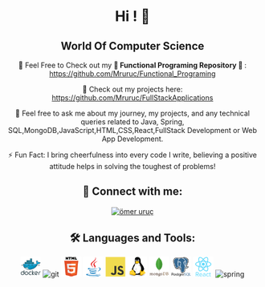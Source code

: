 <h1 align="center">  Hi ! 👋 </h1>
  
<h2 align="center">World Of Computer Science </h2>


<p align="center">
  🔭 Feel Free to Check out my <strong> 🍃 Functional Programing Repository 🍃 </strong> : <a href="https://github.com/Mruruc/Functional_Programing">https://github.com/Mruruc/Functional_Programing</a>
</p>

<p align="center">
  🔭 Check out my projects here: <a href="https://github.com/Mruruc/FullStackApplications">https://github.com/Mruruc/FullStackApplications</a>
</p>


<p align="center">
  💬 Feel free to ask me about my journey, my projects, and any technical queries related to Java, Spring, SQL,MongoDB,JavaScript,HTML,CSS,React,FullStack Development or Web App Development. 
</p>

<p align="center">
  ⚡ Fun Fact: I bring cheerfulness into every code I write, believing a positive attitude helps in solving the toughest of problems!
</p>

<h2 align="center">🔗 Connect with me:</h2>
<p align="center">
<a href="https://www.linkedin.com/in/%C3%B6mer-uru%C3%A7-9ab9a8223" target="blank"><img align="center" src="https://raw.githubusercontent.com/rahuldkjain/github-profile-readme-generator/master/src/images/icons/Social/linked-in-alt.svg" alt="ömer uruç" height="30" width="40" /></a>
</p>


<h2 align="center">🛠 Languages and Tools:</h2>
<p align="center"> 
<img src="https://raw.githubusercontent.com/devicons/devicon/master/icons/docker/docker-original-wordmark.svg" alt="docker" width="40" height="40"/> 
<img src="https://www.vectorlogo.zone/logos/git-scm/git-scm-icon.svg" alt="git" width="40" height="40"/> 
<img src="https://raw.githubusercontent.com/devicons/devicon/master/icons/html5/html5-original-wordmark.svg" alt="html5" width="40" height="40"/> 
<img src="https://raw.githubusercontent.com/devicons/devicon/master/icons/java/java-original.svg" alt="java" width="40" height="40"/> 
<img src="https://raw.githubusercontent.com/devicons/devicon/master/icons/javascript/javascript-original.svg" alt="javascript" width="40" height="40"/> 
<img src="https://raw.githubusercontent.com/devicons/devicon/master/icons/linux/linux-original.svg" alt="linux" width="40" height="40"/> 
<img src="https://raw.githubusercontent.com/devicons/devicon/master/icons/mongodb/mongodb-original-wordmark.svg" alt="mongodb" width="40" height="40"/> 
<img src="https://raw.githubusercontent.com/devicons/devicon/master/icons/postgresql/postgresql-original-wordmark.svg" alt="postgresql" width="40" height="40"/> 
<img src="https://raw.githubusercontent.com/devicons/devicon/master/icons/react/react-original-wordmark.svg" alt="react" width="40" height="40"/> 
<img src="https://www.vectorlogo.zone/logos/springio/springio-icon.svg" alt="spring" width="40" height="40"/> 
</p>







